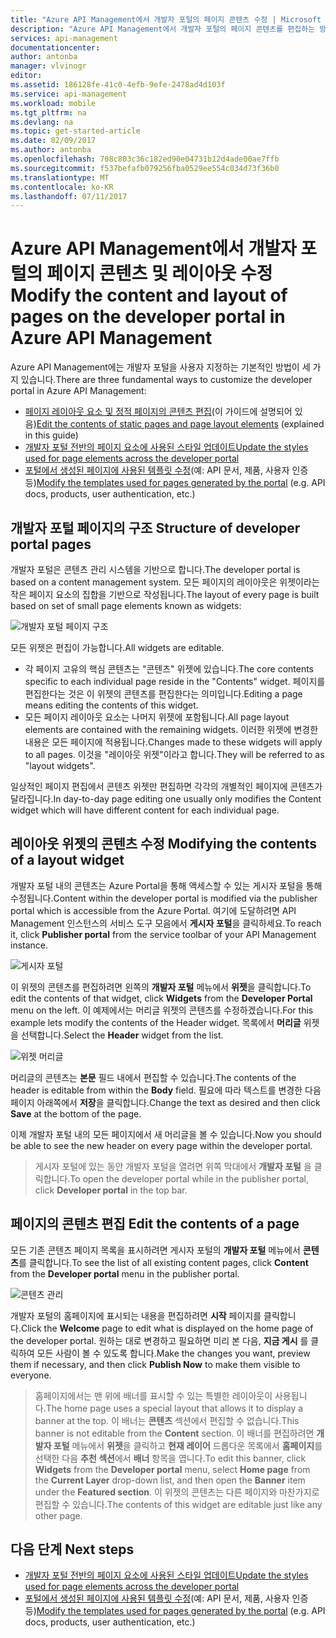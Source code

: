 ```yaml
---
title: "Azure API Management에서 개발자 포털의 페이지 콘텐츠 수정 | Microsoft Docs"
description: "Azure API Management에서 개발자 포털의 페이지 콘텐츠를 편집하는 방법을 알아봅니다."
services: api-management
documentationcenter: 
author: antonba
manager: vlvinogr
editor: 
ms.assetid: 186128fe-41c0-4efb-9efe-2478ad4d103f
ms.service: api-management
ms.workload: mobile
ms.tgt_pltfrm: na
ms.devlang: na
ms.topic: get-started-article
ms.date: 02/09/2017
ms.author: antonba
ms.openlocfilehash: 708c803c36c182ed90e04731b12d4ade00ae7ffb
ms.sourcegitcommit: f537befafb079256fba0529ee554c034d73f36b0
ms.translationtype: MT
ms.contentlocale: ko-KR
ms.lasthandoff: 07/11/2017
---
```

# <a name="modify-the-content-and-layout-of-pages-on-the-developer-portal-in-azure-api-management"></a><span data-ttu-id="8bf7e-103">Azure API Management에서 개발자 포털의 페이지 콘텐츠 및 레이아웃 수정</span><span class="sxs-lookup"><span data-stu-id="8bf7e-103">Modify the content and layout of pages on the developer portal in Azure API Management</span></span>
<span data-ttu-id="8bf7e-104">Azure API Management에는 개발자 포털을 사용자 지정하는 기본적인 방법이 세 가지 있습니다.</span><span class="sxs-lookup"><span data-stu-id="8bf7e-104">There are three fundamental ways to customize the developer portal in Azure API Management:</span></span>

* <span data-ttu-id="8bf7e-105">[페이지 레이아웃 요소 및 정적 페이지의 콘텐츠 편집][modify-content-layout](이 가이드에 설명되어 있음)</span><span class="sxs-lookup"><span data-stu-id="8bf7e-105">[Edit the contents of static pages and page layout elements][modify-content-layout] (explained in this guide)</span></span>
* <span data-ttu-id="8bf7e-106">[개발자 포털 전반의 페이지 요소에 사용된 스타일 업데이트][customize-styles]</span><span class="sxs-lookup"><span data-stu-id="8bf7e-106">[Update the styles used for page elements across the developer portal][customize-styles]</span></span>
* <span data-ttu-id="8bf7e-107">[포털에서 생성된 페이지에 사용된 템플릿 수정][portal-templates](예: API 문서, 제품, 사용자 인증 등)</span><span class="sxs-lookup"><span data-stu-id="8bf7e-107">[Modify the templates used for pages generated by the portal][portal-templates] (e.g. API docs, products, user authentication, etc.)</span></span>

## <span data-ttu-id="8bf7e-108"><a name="page-structure"> </a>개발자 포털 페이지의 구조</span><span class="sxs-lookup"><span data-stu-id="8bf7e-108"><a name="page-structure"> </a>Structure of developer portal pages</span></span>

<span data-ttu-id="8bf7e-109">개발자 포털은 콘텐츠 관리 시스템을 기반으로 합니다.</span><span class="sxs-lookup"><span data-stu-id="8bf7e-109">The developer portal is based on a content management system.</span></span> <span data-ttu-id="8bf7e-110">모든 페이지의 레이아웃은 위젯이라는 작은 페이지 요소의 집합을 기반으로 작성됩니다.</span><span class="sxs-lookup"><span data-stu-id="8bf7e-110">The layout of every page is built based on set of small page elements known as widgets:</span></span>

![개발자 포털 페이지 구조][api-management-customization-widget-structure]

<span data-ttu-id="8bf7e-112">모든 위젯은 편집이 가능합니다.</span><span class="sxs-lookup"><span data-stu-id="8bf7e-112">All widgets are editable.</span></span> 
* <span data-ttu-id="8bf7e-113">각 페이지 고유의 핵심 콘텐츠는 "콘텐츠" 위젯에 있습니다.</span><span class="sxs-lookup"><span data-stu-id="8bf7e-113">The core contents specific to each individual page reside in the "Contents" widget.</span></span> <span data-ttu-id="8bf7e-114">페이지를 편집한다는 것은 이 위젯의 콘텐츠를 편집한다는 의미입니다.</span><span class="sxs-lookup"><span data-stu-id="8bf7e-114">Editing a page means editing the contents of this widget.</span></span>
* <span data-ttu-id="8bf7e-115">모든 페이지 레이아웃 요소는 나머지 위젯에 포함됩니다.</span><span class="sxs-lookup"><span data-stu-id="8bf7e-115">All page layout elements are contained with the remaining widgets.</span></span> <span data-ttu-id="8bf7e-116">이러한 위젯에 변경한 내용은 모든 페이지에 적용됩니다.</span><span class="sxs-lookup"><span data-stu-id="8bf7e-116">Changes made to these widgets will apply to all pages.</span></span> <span data-ttu-id="8bf7e-117">이것을 "레이아웃 위젯"이라고 합니다.</span><span class="sxs-lookup"><span data-stu-id="8bf7e-117">They will be referred to as "layout widgets".</span></span>

<span data-ttu-id="8bf7e-118">일상적인 페이지 편집에서 콘텐츠 위젯만 편집하면 각각의 개별적인 페이지에 콘텐츠가 달라집니다.</span><span class="sxs-lookup"><span data-stu-id="8bf7e-118">In day-to-day page editing one usually only modifies the Content widget which will have different content for each individual page.</span></span>

## <span data-ttu-id="8bf7e-119"><a name="modify-layout-widget"> </a>레이아웃 위젯의 콘텐츠 수정</span><span class="sxs-lookup"><span data-stu-id="8bf7e-119"><a name="modify-layout-widget"> </a>Modifying the contents of a layout widget</span></span>

<span data-ttu-id="8bf7e-120">개발자 포털 내의 콘텐츠는 Azure Portal을 통해 액세스할 수 있는 게시자 포털을 통해 수정됩니다.</span><span class="sxs-lookup"><span data-stu-id="8bf7e-120">Content within the developer portal is modified via the publisher portal which is accessible from the Azure Portal.</span></span> <span data-ttu-id="8bf7e-121">여기에 도달하려면 API Management 인스턴스의 서비스 도구 모음에서 **게시자 포털**을 클릭하세요.</span><span class="sxs-lookup"><span data-stu-id="8bf7e-121">To reach it, click **Publisher portal** from the service toolbar of your API Management instance.</span></span>

![게시자 포털][api-management-management-console]

<span data-ttu-id="8bf7e-123">이 위젯의 콘텐츠를 편집하려면 왼쪽의 **개발자 포털** 메뉴에서 **위젯**을 클릭합니다.</span><span class="sxs-lookup"><span data-stu-id="8bf7e-123">To edit the contents of that widget, click **Widgets** from the **Developer Portal** menu on the left.</span></span> <span data-ttu-id="8bf7e-124">이 예제에서는 머리글 위젯의 콘텐츠를 수정하겠습니다.</span><span class="sxs-lookup"><span data-stu-id="8bf7e-124">For this example lets modify the contents of the Header widget.</span></span> <span data-ttu-id="8bf7e-125">목록에서 **머리글** 위젯을 선택합니다.</span><span class="sxs-lookup"><span data-stu-id="8bf7e-125">Select the **Header** widget from the list.</span></span>

![위젯 머리글][api-management-widgets-header]

<span data-ttu-id="8bf7e-127">머리글의 콘텐츠는 **본문** 필드 내에서 편집할 수 있습니다.</span><span class="sxs-lookup"><span data-stu-id="8bf7e-127">The contents of the header is editable from within the **Body** field.</span></span> <span data-ttu-id="8bf7e-128">필요에 따라 텍스트를 변경한 다음 페이지 아래쪽에서 **저장**을 클릭합니다.</span><span class="sxs-lookup"><span data-stu-id="8bf7e-128">Change the text as desired and then click **Save** at the bottom of the page.</span></span>

<span data-ttu-id="8bf7e-129">이제 개발자 포털 내의 모든 페이지에서 새 머리글을 볼 수 있습니다.</span><span class="sxs-lookup"><span data-stu-id="8bf7e-129">Now you should be able to see the new header on every page within the developer portal.</span></span>

> <span data-ttu-id="8bf7e-130">게시자 포털에 있는 동안 개발자 포털을 열려면 위쪽 막대에서 **개발자 포털** 을 클릭합니다.</span><span class="sxs-lookup"><span data-stu-id="8bf7e-130">To open the developer portal while in the publisher portal, click **Developer portal** in the top bar.</span></span>
> 
> 

## <span data-ttu-id="8bf7e-131"><a name="edit-page-contents"> </a>페이지의 콘텐츠 편집</span><span class="sxs-lookup"><span data-stu-id="8bf7e-131"><a name="edit-page-contents"> </a>Edit the contents of a page</span></span>

<span data-ttu-id="8bf7e-132">모든 기존 콘텐츠 페이지 목록을 표시하려면 게시자 포털의 **개발자 포털** 메뉴에서 **콘텐츠**를 클릭합니다.</span><span class="sxs-lookup"><span data-stu-id="8bf7e-132">To see the list of all existing content pages, click **Content** from the **Developer portal** menu in the publisher portal.</span></span>

![콘텐츠 관리][api-management-customization-manage-content]

<span data-ttu-id="8bf7e-134">개발자 포털의 홈페이지에 표시되는 내용을 편집하려면 **시작** 페이지를 클릭합니다.</span><span class="sxs-lookup"><span data-stu-id="8bf7e-134">Click the **Welcome** page to edit what is displayed on the home page of the developer portal.</span></span> <span data-ttu-id="8bf7e-135">원하는 대로 변경하고 필요하면 미리 본 다음, **지금 게시** 를 클릭하여 모든 사람이 볼 수 있도록 합니다.</span><span class="sxs-lookup"><span data-stu-id="8bf7e-135">Make the changes you want, preview them if necessary, and then click **Publish Now** to make them visible to everyone.</span></span>

> <span data-ttu-id="8bf7e-136">홈페이지에서는 맨 위에 배너를 표시할 수 있는 특별한 레이아웃이 사용됩니다.</span><span class="sxs-lookup"><span data-stu-id="8bf7e-136">The home page uses a special layout that allows it to display a banner at the top.</span></span> <span data-ttu-id="8bf7e-137">이 배너는 **콘텐츠** 섹션에서 편집할 수 없습니다.</span><span class="sxs-lookup"><span data-stu-id="8bf7e-137">This banner is not editable from the **Content** section.</span></span> <span data-ttu-id="8bf7e-138">이 배너를 편집하려면 **개발자 포털** 메뉴에서 **위젯**을 클릭하고 **현재 레이어** 드롭다운 목록에서 **홈페이지**를 선택한 다음 **추천 섹션**에서 **배너** 항목을 엽니다.</span><span class="sxs-lookup"><span data-stu-id="8bf7e-138">To edit this banner, click **Widgets** from the **Developer portal** menu, select **Home page** from the **Current Layer** drop-down list, and then open the **Banner** item under the **Featured section**.</span></span> <span data-ttu-id="8bf7e-139">이 위젯의 콘텐츠는 다른 페이지와 마찬가지로 편집할 수 있습니다.</span><span class="sxs-lookup"><span data-stu-id="8bf7e-139">The contents of this widget are editable just like any other page.</span></span>
> 
> 

## <span data-ttu-id="8bf7e-140"><a name="next-steps"> </a>다음 단계</span><span class="sxs-lookup"><span data-stu-id="8bf7e-140"><a name="next-steps"> </a>Next steps</span></span>
* <span data-ttu-id="8bf7e-141">[개발자 포털 전반의 페이지 요소에 사용된 스타일 업데이트][customize-styles]</span><span class="sxs-lookup"><span data-stu-id="8bf7e-141">[Update the styles used for page elements across the developer portal][customize-styles]</span></span>
* <span data-ttu-id="8bf7e-142">[포털에서 생성된 페이지에 사용된 템플릿 수정][portal-templates](예: API 문서, 제품, 사용자 인증 등)</span><span class="sxs-lookup"><span data-stu-id="8bf7e-142">[Modify the templates used for pages generated by the portal][portal-templates] (e.g. API docs, products, user authentication, etc.)</span></span>

[Structure of developer portal pages]: #page-structure
[Modifying the contents of a layout widget]: #modify-layout-widget
[Edit the contents of a page]: #edit-page-contents
[Next steps]: #next-steps

[modify-content-layout]: api-management-modify-content-layout.md
[customize-styles]: api-management-customize-styles.md
[portal-templates]: api-management-developer-portal-templates.md

[api-management-customization-widget-structure]: ./media/api-management-modify-content-layout/portal-widget-structure.png
[api-management-management-console]: ./media/api-management-modify-content-layout/api-management-management-console.png
[api-management-widgets-header]: ./media/api-management-modify-content-layout/api-management-widgets-header.png
[api-management-customization-manage-content]: ./media/api-management-modify-content-layout/api-management-customization-manage-content.png
